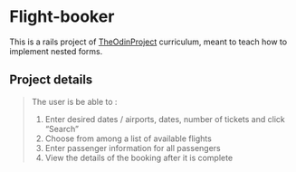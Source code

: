 # Flight-booker

This is a rails project of  [TheOdinProject](https://www.theodinproject.com/lessons/ruby-on-rails-flight-booker) curriculum, meant to teach how to implement nested forms.

## Project details

>The user is be able to :
>
> 1. Enter desired dates / airports, dates, number of tickets and click “Search”
> 1. Choose from among a list of available flights
> 1. Enter passenger information for all passengers
> 1. View the details of the booking after it is complete
